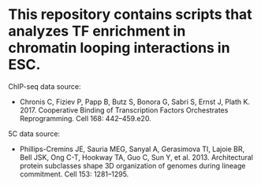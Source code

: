 # This repository contains scripts that analyzes TF enrichment in chromatin looping interactions in ESC.  

ChIP-seq data source:
- Chronis C, Fiziev P, Papp B, Butz S, Bonora G, Sabri S, Ernst J, Plath K. 2017. Cooperative Binding of Transcription Factors Orchestrates Reprogramming. Cell 168: 442–459.e20.

5C data source:
- Phillips-Cremins JE, Sauria MEG, Sanyal A, Gerasimova TI, Lajoie BR, Bell JSK, Ong C-T, Hookway TA, Guo C, Sun Y, et al. 2013. Architectural protein subclasses shape 3D organization of genomes during lineage commitment. Cell 153: 1281–1295.
